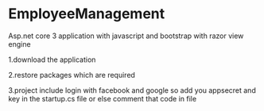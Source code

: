 # EmployeeManagement
Asp.net core 3 application with javascript and bootstrap with razor view engine

1.download the application

2.restore packages which are required

3.project include login with facebook and google so add you appsecret and key in the startup.cs file or else comment that code in  file
